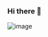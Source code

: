 ### Hi there 👋

![image](https://user-images.githubusercontent.com/115948873/196053185-8cb1aacf-da83-467e-bc14-9316ca91734a.png)

